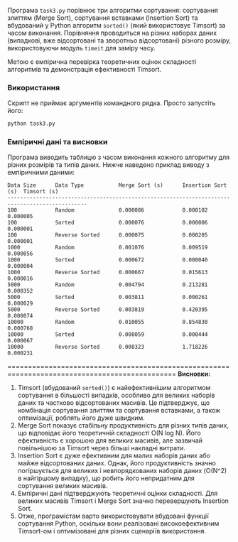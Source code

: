 
Програма `task3.py` порівнює три алгоритми сортування: сортування злиттям (Merge Sort), сортування вставками (Insertion Sort) та вбудований у Python алгоритм `sorted()` (який використовує Timsort) за часом виконання. Порівняння проводиться на різних наборах даних (випадкові, вже відсортовані та зворотньо відсортовані) різного розміру, використовуючи модуль `timeit` для заміру часу.

Метою є емпірична перевірка теоретичних оцінок складності алгоритмів та демонстрація ефективності Timsort.

### Використання

Скрипт не приймає аргументів командного рядка. Просто запустіть його:

```bash
python task3.py
```

### Емпіричні дані та висновки

Програма виводить таблицю з часом виконання кожного алгоритму для різних розмірів та типів даних. Нижче наведено приклад виводу з емпіричними даними:

```
Data Size      Data Type           Merge Sort (s)      Insertion Sort (s)  Timsort (s)         
-----------------------------------------------------------------------------------------------
100            Random              0.000086            0.000102            0.000005            
100            Sorted              0.000076            0.000006            0.000001            
100            Reverse Sorted      0.000075            0.000205            0.000001            
1000           Random              0.001076            0.009519            0.000056            
1000           Sorted              0.000672            0.000040            0.000004            
1000           Reverse Sorted      0.000667            0.015613            0.000016            
5000           Random              0.004794            0.213281            0.000352            
5000           Sorted              0.003811            0.000261            0.000029            
5000           Reverse Sorted      0.003819            0.420395            0.000074            
10000          Random              0.010055            0.854830            0.000768            
10000          Sorted              0.008059            0.000444            0.000067            
10000          Reverse Sorted      0.008323            1.718226            0.000231            
```

===============================================================================================
**Висновки:**
1. Timsort (вбудований `sorted()`) є найефективнішим алгоритмом сортування в більшості випадків, особливо для великих наборів даних та частково відсортованих масивів. Це підтверджує, що комбінація сортування злиттям та сортування вставками, а також оптимізації, роблять його дуже швидким.
2. Merge Sort показує стабільну продуктивність для різних типів даних, що відповідає його теоретичній складності O(N log N). Його ефективність є хорошою для великих масивів, але зазвичай повільнішою за Timsort через більші накладні витрати.
3. Insertion Sort є дуже ефективним для малих наборів даних або майже відсортованих даних. Однак, його продуктивність значно погіршується для великих і невпорядкованих наборів даних (O(N^2) в найгіршому випадку), що робить його непридатним для сортування великих масивів.
4. Емпіричні дані підтверджують теоретичні оцінки складності. Для великих масивів Timsort і Merge Sort значно перевершують Insertion Sort.
5. Отже, програмістам варто використовувати вбудовані функції сортування Python, оскільки вони реалізовані високоефективним Timsort-ом і оптимізовані для різних сценаріїв використання. 